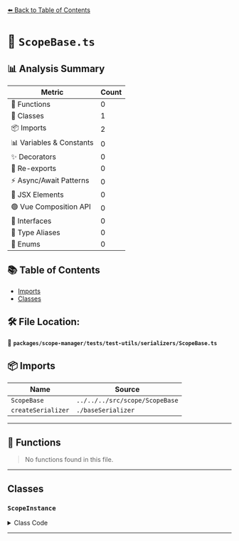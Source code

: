[⬅️ Back to Table of Contents](../../../../../index.md)

# 📄 `ScopeBase.ts`

## 📊 Analysis Summary

| Metric | Count |
|--------|-------|
| 🔧 Functions | 0 |
| 🧱 Classes | 1 |
| 📦 Imports | 2 |
| 📊 Variables & Constants | 0 |
| ✨ Decorators | 0 |
| 🔄 Re-exports | 0 |
| ⚡ Async/Await Patterns | 0 |
| 💠 JSX Elements | 0 |
| 🟢 Vue Composition API | 0 |
| 📐 Interfaces | 0 |
| 📑 Type Aliases | 0 |
| 🎯 Enums | 0 |

## 📚 Table of Contents

- [Imports](#imports)
- [Classes](#classes)

## 🛠️ File Location:
📂 **`packages/scope-manager/tests/test-utils/serializers/ScopeBase.ts`**

## 📦 Imports

| Name | Source |
|------|--------|
| `ScopeBase` | `../../../src/scope/ScopeBase` |
| `createSerializer` | `./baseSerializer` |


---

## 🔧 Functions

> No functions found in this file.


---

## Classes

### `ScopeInstance`

<details><summary>Class Code</summary>

```ts
class ScopeInstance extends ScopeBase<any, any, any> {}
```
</details>


---
